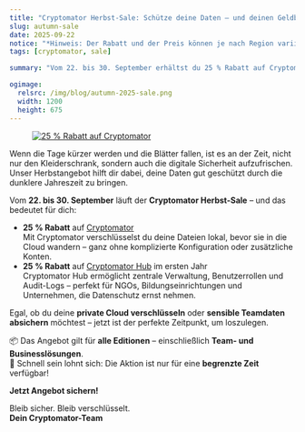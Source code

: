```yaml
---
title: "Cryptomator Herbst-Sale: Schütze deine Daten – und deinen Geldbeutel!"
slug: autumn-sale
date: 2025-09-22
notice: "*Hinweis: Der Rabatt und der Preis können je nach Region variieren."
tags: [cryptomator, sale]

summary: "Vom 22. bis 30. September erhältst du 25 % Rabatt auf Cryptomator, das Supporter-Zertifikat und Cryptomator Hub – ideal für alle, die ihre Daten oder die ihres Teams sicher verschlüsseln möchten."

ogimage:
  relsrc: /img/blog/autumn-2025-sale.png
  width: 1200
  height: 675
---
```


<figure class="text-center">
  <a href="/de/pricing/" target="_blank" rel="noopener">
    <img class="inline-block rounded-sm" src="/img/blog/autumn-2025-sale.png" alt="25 % Rabatt auf Cryptomator" />
  </a>
</figure>

Wenn die Tage kürzer werden und die Blätter fallen, ist es an der Zeit, nicht nur den Kleiderschrank, sondern auch die digitale Sicherheit aufzufrischen. Unser Herbstangebot hilft dir dabei, deine Daten gut geschützt durch die dunklere Jahreszeit zu bringen.

Vom **22. bis 30. September** läuft der **Cryptomator Herbst-Sale** – und das bedeutet für dich:

- **25 % Rabatt** auf [Cryptomator](https://cryptomator.org)   
  Mit Cryptomator verschlüsselst du deine Dateien lokal, bevor sie in die Cloud wandern – ganz ohne komplizierte Konfiguration oder zusätzliche Konten.
- **25 % Rabatt** auf [Cryptomator Hub](https://cryptomator.org/hub) im ersten Jahr  
  Cryptomator Hub ermöglicht zentrale Verwaltung, Benutzerrollen und Audit-Logs – perfekt für NGOs, Bildungseinrichtungen und Unternehmen, die Datenschutz ernst nehmen.

Egal, ob du deine **private Cloud verschlüsseln** oder **sensible Teamdaten absichern** möchtest – jetzt ist der perfekte Zeitpunkt, um loszulegen.

📦 Das Angebot gilt für **alle Editionen** – einschließlich **Team- und Businesslösungen**.  
📅 Schnell sein lohnt sich: Die Aktion ist nur für eine **begrenzte Zeit** verfügbar!

**Jetzt Angebot sichern!**

Bleib sicher. Bleib verschlüsselt.  
**Dein Cryptomator-Team**
